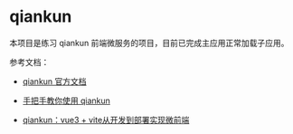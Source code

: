 # qiankun

本项目是练习 qiankun 前端微服务的项目，目前已完成主应用正常加载子应用。

参考文档：

- [qiankun 官方文档](https://qiankun.umijs.org/zh)

- [手把手教你使用 qiankun](https://juejin.cn/post/7010043293492838430)

- [qiankun：vue3 + vite从开发到部署实现微前端](https://juejin.cn/post/7216536069285429285)